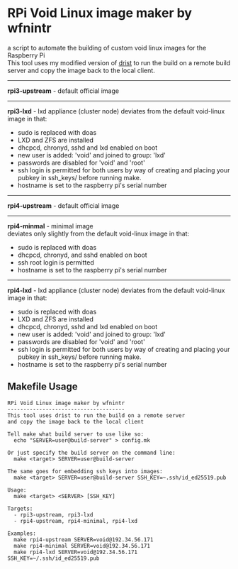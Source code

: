 # RPi Void Linux image maker by wfnintr
a script to automate the building of custom void linux images for the Raspberry Pi  
This tool uses my modified version of [drist]() to run the build on a remote build server and copy the image back to the local client.

---

**rpi3-upstream** - default official image

---

**rpi3-lxd** - lxd appliance (cluster node)
deviates from the default void-linux image in that:
- sudo is replaced with doas
- LXD and ZFS are installed
- dhcpcd, chronyd, sshd and lxd enabled on boot
- new user is added: 'void' and joined to group: 'lxd'
- passwords are disabled for 'void' and 'root'
- ssh login is permitted for both users by way of creating and placing your pubkey in ssh_keys/ before running make.
- hostname is set to the raspberry pi's serial number

---

**rpi4-upstream** - default official image

---

**rpi4-minmal** - minimal image  
deviates only slightly from the default void-linux image in that:  
- sudo is replaced with doas  
- dhcpcd, chronyd, and sshd enabled on boot  
- ssh root login is permitted  
- hostname is set to the raspberry pi's serial number  

---

**rpi4-lxd** - lxd appliance (cluster node)
deviates from the default void-linux image in that:
- sudo is replaced with doas
- LXD and ZFS are installed
- dhcpcd, chronyd, sshd and lxd enabled on boot
- new user is added: 'void' and joined to group: 'lxd'
- passwords are disabled for 'void' and 'root'
- ssh login is permitted for both users by way of creating and placing your pubkey in ssh_keys/ before running make.
- hostname is set to the raspberry pi's serial number


## Makefile Usage
```
RPi Void Linux image maker by wfnintr
-------------------------------------
This tool uses drist to run the build on a remote server
and copy the image back to the local client

Tell make what build server to use like so:
  echo "SERVER=user@build-server" > config.mk

Or just specify the build server on the command line:
  make <target> SERVER=user@build-server

The same goes for embedding ssh keys into images:
  make <target> SERVER=user@build-server SSH_KEY=~.ssh/id_ed25519.pub

Usage:
  make <target> <SERVER> [SSH_KEY]

Targets:
  - rpi3-upstream, rpi3-lxd
  - rpi4-upstream, rpi4-minimal, rpi4-lxd

Examples:
  make rpi4-upstream SERVER=void@192.34.56.171
  make rpi4-minimal SERVER=void@192.34.56.171
  make rpi4-lxd SERVER=void@192.34.56.171 SSH_KEY=~/.ssh/id_ed25519.pub
```
